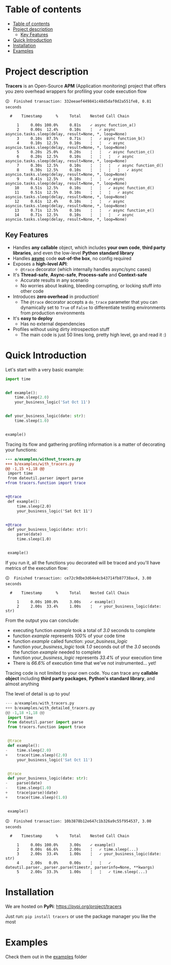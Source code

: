 # Table of contents

- [Table of contents](#table-of-contents)
- [Project description](#project-description)
  * [Key Features](#key-features)
- [Quick Introduction](#quick-introduction)
- [Installation](#installation)
- [Examples](#examples)

# Project description

**Tracers** is an Open-Source **APM** (Application monitoring) project
that offers you zero overhead wrappers for profiling your code execution flow

```
🛈  Finished transaction: 332eeaef449841c48d5daf0d2a551fe8, 0.81 seconds

  #    Timestamp      %     Total    Nested Call Chain

     1     0.00s 100.0%     0.81s    ✓ async function_a()
     2     0.00s  12.4%     0.10s    ¦   ✓ async asyncio.tasks.sleep(delay, result=None, *, loop=None)
     3     0.10s  87.5%     0.71s    ¦   ✓ async function_b()
     4     0.10s  12.5%     0.10s    ¦   ¦   ✓ async asyncio.tasks.sleep(delay, result=None, *, loop=None)
     5     0.20s  25.0%     0.20s    ¦   ¦   ✓ async function_c()
     6     0.20s  12.5%     0.10s    ¦   ¦   ¦   ✓ async asyncio.tasks.sleep(delay, result=None, *, loop=None)
     7     0.30s  12.5%     0.10s    ¦   ¦   ¦   ✓ async function_d()
     8     0.30s  12.5%     0.10s    ¦   ¦   ¦   ¦   ✓ async asyncio.tasks.sleep(delay, result=None, *, loop=None)
     9     0.41s  12.5%     0.10s    ¦   ¦   ✓ async asyncio.tasks.sleep(delay, result=None, *, loop=None)
    10     0.51s  12.5%     0.10s    ¦   ¦   ✓ async function_d()
    11     0.51s  12.5%     0.10s    ¦   ¦   ¦   ✓ async asyncio.tasks.sleep(delay, result=None, *, loop=None)
    12     0.61s  12.4%     0.10s    ¦   ¦   ✓ async asyncio.tasks.sleep(delay, result=None, *, loop=None)
    13     0.71s  12.5%     0.10s    ¦   ¦   ✓ async function_e()
    14     0.71s  12.5%     0.10s    ¦   ¦   ¦   ✓ async asyncio.tasks.sleep(delay, result=None, *, loop=None)
```

## Key Features

- Handles **any callable** object, which includes **your own code**,
  **third party libraries**, and even the low-level **Python standard library**
- Handles [**async**](https://docs.python.org/3/library/asyncio.html) code
  **out-of-the box**, no config required
- Exposes a **high-level API**:
  - `@trace` decorator (which internally handles async/sync cases)
- It's **Thread-safe**, **Async-safe**, **Process-safe** and **Context-safe**
  - Accurate results in any scenario
  - No worries about leaking, bleeding corrupting, or locking stuff into other
    code
- Introduces **zero overhead** in production!
  - The `@trace` decorator accepts a `do_trace` parameter
    that you can dynamically set to `True` of `False` to differentiate
    testing environments from production environments
- It's **easy to deploy**
  - Has no external dependencies
- Profiles without using dirty introspection stuff
  - The main code is just 50 lines long, pretty high level, go and read it :)

# Quick Introduction

Let's start with a very basic example:

```py
import time


def example():
    time.sleep(2.0)
    your_business_logic('Sat Oct 11')


def your_business_logic(date: str):
    time.sleep(1.0)


example()
```

Tracing its flow and gathering profiling information is a matter of
decorating your functions:

```diff
--- a/examples/without_tracers.py
+++ b/examples/with_tracers.py
@@ -1,15 +1,18 @@
 import time
 from dateutil.parser import parse
+from tracers.function import trace


+@trace
 def example():
     time.sleep(2.0)
     your_business_logic('Sat Oct 11')


+@trace
 def your_business_logic(date: str):
     parse(date)
     time.sleep(1.0)


 example()
```

If you run it, all the functions you decorated will be traced
and you'll have metrics of the execution flow:

```
🛈  Finished transaction: ce72c9dbe3d64e4cb43714fb87738ac4, 3.00 seconds

  #    Timestamp      %     Total    Nested Call Chain

     1     0.00s 100.0%     3.00s    ✓ example()
     2     2.00s  33.4%     1.00s    ¦   ✓ your_business_logic(date: str)
```

From the output you can conclude:
- executing function *example* took a total of *3.0* seconds to complete
- function *example* represents *100%* of your code time
- function *example* called function: *your_business_logic*
- function *your_business_logic* took *1.0* seconds out of the *3.0* seconds
  the function *example* needed to complete
- function *your_business_logic* represents *33.4%* of your execution time
- There is *66.6%* of execution time
  that we've not instrumented... yet!

Tracing code is not limited to your own code.
You can trace any **callable object** including **third party packages**,
**Python's standard library**, and almost anything

The level of detail is up to you!


```py
--- a/examples/with_tracers.py
+++ b/examples/with_detailed_tracers.py
@@ -1,18 +1,18 @@
 import time
 from dateutil.parser import parse
 from tracers.function import trace


 @trace
 def example():
-    time.sleep(2.0)
+    trace(time.sleep)(2.0)
     your_business_logic('Sat Oct 11')


 @trace
 def your_business_logic(date: str):
-    parse(date)
-    time.sleep(1.0)
+    trace(parse)(date)
+    trace(time.sleep)(1.0)


 example()
```

```
🛈  Finished transaction: 10b3878b12e647c1b326a9c55f954537, 3.00 seconds

  #    Timestamp      %     Total    Nested Call Chain

     1     0.00s 100.0%     3.00s    ✓ example()
     2     0.00s  66.6%     2.00s    ¦   ✓ time.sleep(...)
     3     2.00s  33.4%     1.00s    ¦   ✓ your_business_logic(date: str)
     4     2.00s   0.0%     0.00s    ¦   ¦   ✓ dateutil.parser._parser.parse(timestr, parserinfo=None, **kwargs)
     5     2.00s  33.3%     1.00s    ¦   ¦   ✓ time.sleep(...)
```

# Installation

We are hosted on **PyPi**: https://pypi.org/project/tracers

Just run: `pip install tracers`
or use the package manager you like the most

# Examples

Check them out in the
[examples](https://github.com/kamadorueda/tracers/tree/master/examples)
folder
